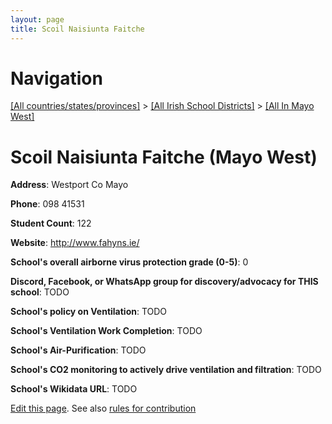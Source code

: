 ```yaml
---
layout: page
title: Scoil Naisiunta Faitche
---
```

# Navigation

[[All countries/states/provinces]](../../..) > [[All Irish School Districts]](../..) > [[All In Mayo West]](..)

# Scoil Naisiunta Faitche (Mayo West)

**Address**: Westport Co Mayo

**Phone**: 098 41531

**Student Count**: 122

**Website**: <http://www.fahyns.ie/>

**School's overall airborne virus protection grade (0-5)**: 0

**Discord, Facebook, or WhatsApp group for discovery/advocacy for THIS school**: TODO

**School's policy on Ventilation**: TODO

**School's Ventilation Work Completion**: TODO

**School's Air-Purification**: TODO

**School's CO2 monitoring to actively drive ventilation and filtration**: TODO

**School's Wikidata URL**: TODO


[Edit this page](https://github.com/ventilate-schools/Ireland/edit/main/./Mayo_West/Scoil_Naisiunta_Faitche.md). See also [rules for contribution](../../../contribution-rules/)